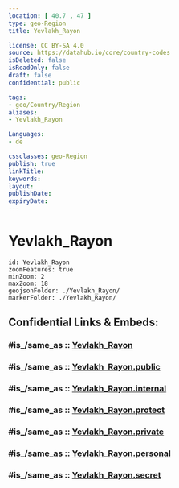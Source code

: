 ```yaml
---
location: [ 40.7 , 47 ] 
type: geo-Region
title: Yevlakh_Rayon

license: CC BY-SA 4.0
source: https://datahub.io/core/country-codes
isDeleted: false
isReadOnly: false
draft: false
confidential: public

tags:
- geo/Country/Region
aliases:
- Yevlakh_Rayon

Languages:
- de

cssclasses: geo-Region
publish: true
linkTitle: 
keywords: 
layout: 
publishDate: 
expiryDate: 
---
```


# Yevlakh_Rayon

```leaflet
id: Yevlakh_Rayon
zoomFeatures: true 
minZoom: 2 
maxZoom: 18
geojsonFolder: ./Yevlakh_Rayon/
markerFolder: ./Yevlakh_Rayon/
```


## Confidential Links & Embeds: 

### #is_/same_as :: [Yevlakh_Rayon](/_Standards/Earth/Continent/Asia/Asia~North~West/Azerbaijan/Regions~Azerbaijan/Aran/counties~Aran/Yevlakh_Rayon.md) 

### #is_/same_as :: [Yevlakh_Rayon.public](/_public/Earth/Continent/Asia/Asia~North~West/Azerbaijan/Regions~Azerbaijan/Aran/counties~Aran/Yevlakh_Rayon.public.md) 

### #is_/same_as :: [Yevlakh_Rayon.internal](/_internal/Earth/Continent/Asia/Asia~North~West/Azerbaijan/Regions~Azerbaijan/Aran/counties~Aran/Yevlakh_Rayon.internal.md) 

### #is_/same_as :: [Yevlakh_Rayon.protect](/_protect/Earth/Continent/Asia/Asia~North~West/Azerbaijan/Regions~Azerbaijan/Aran/counties~Aran/Yevlakh_Rayon.protect.md) 

### #is_/same_as :: [Yevlakh_Rayon.private](/_private/Earth/Continent/Asia/Asia~North~West/Azerbaijan/Regions~Azerbaijan/Aran/counties~Aran/Yevlakh_Rayon.private.md) 

### #is_/same_as :: [Yevlakh_Rayon.personal](/_personal/Earth/Continent/Asia/Asia~North~West/Azerbaijan/Regions~Azerbaijan/Aran/counties~Aran/Yevlakh_Rayon.personal.md) 

### #is_/same_as :: [Yevlakh_Rayon.secret](/_secret/Earth/Continent/Asia/Asia~North~West/Azerbaijan/Regions~Azerbaijan/Aran/counties~Aran/Yevlakh_Rayon.secret.md)

